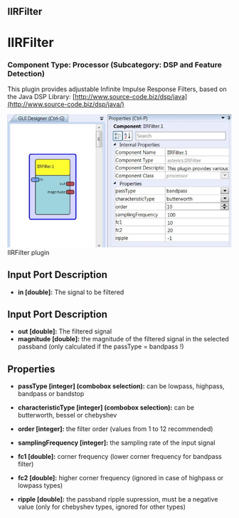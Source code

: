 ##

## IIRFilter

# IIRFilter

### Component Type: Processor (Subcategory: DSP and Feature Detection)

This plugin provides adjustable Infinite Impulse Response Filters, based on the Java DSP Library: [http://www.source-code.biz/dsp/java](http://www.source-code.biz/dsp/java/)

![Screenshot: IIRFilter plugin](./img/IIRFilter.jpg "Screenshot: IIRFilter plugin")  
IIRFilter plugin

## Input Port Description

- **in \[double\]:** The signal to be filtered

## Input Port Description

- **out \[double\]:** The filtered signal
- **magnitude \[double\]:** the magnitude of the filtered signal in the selected passband (only calculated if the passType = bandpass !)

## Properties

- **passType \[integer\] (combobox selection):** can be lowpass, highpass, bandpass or bandstop

- **characteristicType \[integer\] (combobox selection):** can be butterworth, bessel or chebyshev

- **order \[integer\]:** the filter order (values from 1 to 12 recommended)

- **samplingFrequency \[integer\]:** the sampling rate of the input signal

- **fc1 \[double\]:** corner frequency (lower corner frequency for bandpass filter)

- **fc2 \[double\]:** higher corner frequency (ignored in case of highpass or lowpass types)

- **ripple \[double\]:** the passband ripple supression, must be a negative value (only for chebyshev types, ignored for other types)
